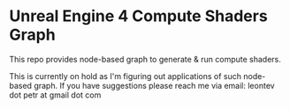 # Unreal Engine 4 Compute Shaders Graph
This repo provides node-based graph to generate & run compute shaders.

This is currently on hold as I'm figuring out applications of such node-based graph. If you have suggestions please reach me via email: leontev dot petr at gmail dot com

